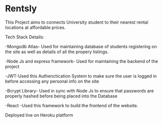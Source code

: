 # Rentsly
This Project aims to connects University student to their nearest rental locations at affordable prices.

Tech Stack Details:

-Mongodb Atlas- Used for maintaining database of students registering on the site as well as details of all the propery listings.

-Node Js and express framework- Used for maintaining the backend of the project

-JWT-Used this Authenctication System to make sure the user is logged in before accessing any personal info on the site 

-Bcrypt Library- Used in sync with Node Js to ensure that passwords are properly hashed before being placed into the Database

-React -Used this framework to build the frontend of the website.

Deployed live on Heroku platform
